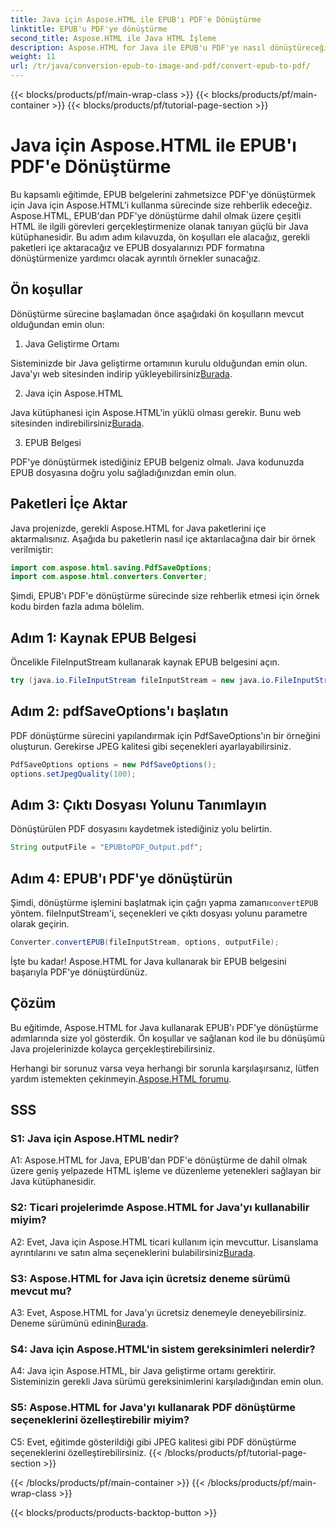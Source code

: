 ```yaml
---
title: Java için Aspose.HTML ile EPUB'ı PDF'e Dönüştürme
linktitle: EPUB'u PDF'ye dönüştürme
second_title: Aspose.HTML ile Java HTML İşleme
description: Aspose.HTML for Java ile EPUB'u PDF'ye nasıl dönüştüreceğinizi öğrenin. Bu adım adım kılavuz ön koşulları, paket içe aktarımlarını ve kod örneklerini kapsar. EPUB'dan PDF'ye dönüştürmeye başlayın.
weight: 11
url: /tr/java/conversion-epub-to-image-and-pdf/convert-epub-to-pdf/
---
```


{{< blocks/products/pf/main-wrap-class >}}
{{< blocks/products/pf/main-container >}}
{{< blocks/products/pf/tutorial-page-section >}}

# Java için Aspose.HTML ile EPUB'ı PDF'e Dönüştürme

Bu kapsamlı eğitimde, EPUB belgelerini zahmetsizce PDF'ye dönüştürmek için Java için Aspose.HTML'i kullanma sürecinde size rehberlik edeceğiz. Aspose.HTML, EPUB'dan PDF'ye dönüştürme dahil olmak üzere çeşitli HTML ile ilgili görevleri gerçekleştirmenize olanak tanıyan güçlü bir Java kütüphanesidir. Bu adım adım kılavuzda, ön koşulları ele alacağız, gerekli paketleri içe aktaracağız ve EPUB dosyalarınızı PDF formatına dönüştürmenize yardımcı olacak ayrıntılı örnekler sunacağız.

## Ön koşullar

Dönüştürme sürecine başlamadan önce aşağıdaki ön koşulların mevcut olduğundan emin olun:

1. Java Geliştirme Ortamı

 Sisteminizde bir Java geliştirme ortamının kurulu olduğundan emin olun. Java'yı web sitesinden indirip yükleyebilirsiniz[Burada](https://www.oracle.com/java/).

2. Java için Aspose.HTML

 Java kütüphanesi için Aspose.HTML'in yüklü olması gerekir. Bunu web sitesinden indirebilirsiniz[Burada](https://releases.aspose.com/html/java/).

3. EPUB Belgesi

PDF'ye dönüştürmek istediğiniz EPUB belgeniz olmalı. Java kodunuzda EPUB dosyasına doğru yolu sağladığınızdan emin olun.

## Paketleri İçe Aktar

Java projenizde, gerekli Aspose.HTML for Java paketlerini içe aktarmalısınız. Aşağıda bu paketlerin nasıl içe aktarılacağına dair bir örnek verilmiştir:

```java
import com.aspose.html.saving.PdfSaveOptions;
import com.aspose.html.converters.Converter;
```

Şimdi, EPUB'ı PDF'e dönüştürme sürecinde size rehberlik etmesi için örnek kodu birden fazla adıma bölelim.

## Adım 1: Kaynak EPUB Belgesi

Öncelikle FileInputStream kullanarak kaynak EPUB belgesini açın.

```java
try (java.io.FileInputStream fileInputStream = new java.io.FileInputStream("input.epub")) {
```

## Adım 2: pdfSaveOptions'ı başlatın

PDF dönüştürme sürecini yapılandırmak için PdfSaveOptions'ın bir örneğini oluşturun. Gerekirse JPEG kalitesi gibi seçenekleri ayarlayabilirsiniz.

```java
PdfSaveOptions options = new PdfSaveOptions();
options.setJpegQuality(100);
```

## Adım 3: Çıktı Dosyası Yolunu Tanımlayın

Dönüştürülen PDF dosyasını kaydetmek istediğiniz yolu belirtin.

```java
String outputFile = "EPUBtoPDF_Output.pdf";
```

## Adım 4: EPUB'ı PDF'ye dönüştürün

 Şimdi, dönüştürme işlemini başlatmak için çağrı yapma zamanı`convertEPUB` yöntem. fileInputStream'i, seçenekleri ve çıktı dosyası yolunu parametre olarak geçirin.

```java
Converter.convertEPUB(fileInputStream, options, outputFile);
```

İşte bu kadar! Aspose.HTML for Java kullanarak bir EPUB belgesini başarıyla PDF'ye dönüştürdünüz.

## Çözüm

Bu eğitimde, Aspose.HTML for Java kullanarak EPUB'ı PDF'ye dönüştürme adımlarında size yol gösterdik. Ön koşullar ve sağlanan kod ile bu dönüşümü Java projelerinizde kolayca gerçekleştirebilirsiniz.

 Herhangi bir sorunuz varsa veya herhangi bir sorunla karşılaşırsanız, lütfen yardım istemekten çekinmeyin.[Aspose.HTML forumu](https://forum.aspose.com/).

## SSS

### S1: Java için Aspose.HTML nedir?

A1: Aspose.HTML for Java, EPUB'dan PDF'e dönüştürme de dahil olmak üzere geniş yelpazede HTML işleme ve düzenleme yetenekleri sağlayan bir Java kütüphanesidir.

### S2: Ticari projelerimde Aspose.HTML for Java'yı kullanabilir miyim?

 A2: Evet, Java için Aspose.HTML ticari kullanım için mevcuttur. Lisanslama ayrıntılarını ve satın alma seçeneklerini bulabilirsiniz[Burada](https://purchase.aspose.com/buy).

### S3: Aspose.HTML for Java için ücretsiz deneme sürümü mevcut mu?

 A3: Evet, Aspose.HTML for Java'yı ücretsiz denemeyle deneyebilirsiniz. Deneme sürümünü edinin[Burada](https://releases.aspose.com/html/java).

### S4: Java için Aspose.HTML'in sistem gereksinimleri nelerdir?

A4: Java için Aspose.HTML, bir Java geliştirme ortamı gerektirir. Sisteminizin gerekli Java sürümü gereksinimlerini karşıladığından emin olun.

### S5: Aspose.HTML for Java'yı kullanarak PDF dönüştürme seçeneklerini özelleştirebilir miyim?

C5: Evet, eğitimde gösterildiği gibi JPEG kalitesi gibi PDF dönüştürme seçeneklerini özelleştirebilirsiniz.
{{< /blocks/products/pf/tutorial-page-section >}}

{{< /blocks/products/pf/main-container >}}
{{< /blocks/products/pf/main-wrap-class >}}

{{< blocks/products/products-backtop-button >}}
